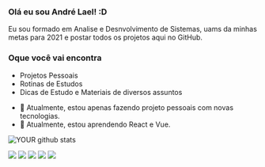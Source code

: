 ### Olá eu sou André Lael! :D
Eu sou formado em Analise e Desnvolvimento de Sistemas, uams da minhas metas para 2021 e postar todos os projetos aqui no GitHub.

### Oque você vai encontra
* Projetos Pessoais  
* Rotinas de Estudos
* Dicas de Estudo e Materiais de diversos assuntos

- 🔭 Atualmente, estou apenas fazendo projeto pessoais com novas tecnologias.
- 🌱 Atualmente, estou aprendendo React e Vue.


![YOUR github stats](https://github-readme-stats.vercel.app/api?username=laeldev)

[<img src="https://img.shields.io/badge/twitter-%231DA1F2.svg?&style=for-the-badge&logo=twitter&logoColor=white" />](https://twitter.com/laeldev) [<img src="https://img.shields.io/badge/medium-%2312100E.svg?&style=for-the-badge&logo=medium&logoColor=white" />](https://medium.com/laeldev)  [<img src="https://img.shields.io/badge/linkedin-%230077B5.svg?&style=for-the-badge&logo=linkedin&logoColor=white" />](https://www.linkedin.com/in/andrelael/) [<img src = "https://img.shields.io/badge/instagram-%23E4405F.svg?&style=for-the-badge&logo=instagram&logoColor=white">](https://www.instagram.com/laeldev/) [<img src = "https://img.shields.io/badge/facebook-%231877F2.svg?&style=for-the-badge&logo=facebook&logoColor=white">](https://www.facebook.com/laeldev)
